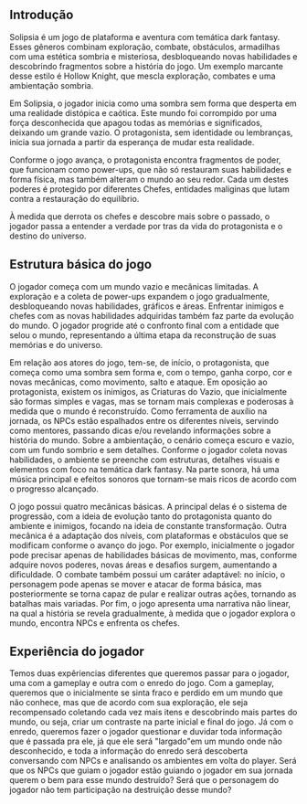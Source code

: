 ## Introdução
Solipsia é um jogo de plataforma e aventura com temática dark fantasy. Esses gêneros combinam exploração, combate, obstáculos, armadilhas com uma estética sombria e misteriosa, desbloqueando novas habilidades e descobrindo fragmentos sobre a história do jogo.
Um exemplo marcante desse estilo é Hollow Knight, que mescla exploração, combates e uma ambientação sombria.

Em Solipsia, o jogador inicia como uma sombra sem forma que desperta em uma realidade distópica e caótica. Este mundo foi corrompido por uma força desconhecida que apagou todas as memórias e significados, deixando um grande vazio. O protagonista, sem identidade ou lembranças, inicia sua jornada a partir da esperança de mudar esta realidade.

Conforme o jogo avança, o protagonista encontra fragmentos de poder, que funcionam como power-ups, que não só restauram suas habilidades e forma física, mas também alteram o mundo ao seu redor. Cada um destes poderes é protegido por diferentes Chefes, entidades maliginas que lutam contra a restauração do equilíbrio.

À medida que derrota os chefes e descobre mais sobre o passado, o jogador passa a entender a verdade por tras da vida do protagonista e o destino do universo.

## Estrutura básica do jogo

O jogador começa com um mundo vazio e mecânicas limitadas. A exploração e a coleta de power-ups expandem o jogo gradualmente, desbloqueando novas habilidades, gráficos e áreas. Enfrentar inimigos e chefes com as novas habilidades adquiridas também faz parte da evolução do mundo. O jogador progride até o confronto final com a entidade que selou o mundo, representando a última etapa da reconstrução de suas memórias e do universo.

Em relação aos atores do jogo, tem-se, de início, o protagonista, que começa como uma sombra sem forma e, com o tempo, ganha corpo, cor e novas mecânicas, como movimento, salto e ataque. Em oposição ao protagonista, existem os inimigos, as Criaturas do Vazio, que inicialmente são formas simples e vagas, mas se tornam mais complexas e poderosas à medida que o mundo é reconstruído. Como ferramenta de auxílio na jornada, os NPCs estão espalhados entre os diferentes níveis, servindo como mentores, passando dicas e/ou revelando informações sobre a história do mundo.
Sobre a ambientação, o cenário começa escuro e vazio, com um fundo sombrio e sem detalhes. Conforme o jogador coleta novas habilidades, o ambiente se preenche com estruturas, detalhes visuais e elementos com foco na temática dark fantasy. Na parte sonora, há uma música principal e efeitos sonoros que tornam-se mais ricos de acordo com o progresso alcançado.

O jogo possui quatro mecânicas básicas. A principal delas é o sistema de progressão, com a ideia de evolução tanto do protagonista quanto do ambiente e inimigos, focando na ideia de constante transformação. Outra mecânica é a adaptação dos níveis, com plataformas e obstáculos que se modificam conforme o avanço do jogo. Por exemplo, inicialmente o jogador pode precisar apenas de habilidades básicas de movimento, mas, conforme adquire novos poderes, novas áreas e desafios surgem, aumentando a dificuldade. O combate também possui um caráter adaptável: no início, o personagem pode apenas se mover e atacar de forma básica, mas posteriormente se torna capaz de pular e realizar outras ações, tornando as batalhas mais variadas. Por fim, o jogo apresenta uma narrativa não linear, na qual a história se revela gradualmente, à medida que o jogador explora o mundo, encontra NPCs e enfrenta os chefes.

## Experiência do jogador

Temos duas expêriencias diferentes que queremos passar para o jogador, uma com a
gameplay e outra com o enredo do jogo. Com a gameplay, queremos que o inicialmente se sinta
fraco e perdido em um mundo que não conhece, mas que de acordo com sua exploração, ele seja
recompensado coletando cada vez mais itens e descobrindo mais partes do mundo, ou seja, criar
um contraste na parte inicial e final do jogo.
Já com o enredo, queremos fazer o jogador questionar e duvidar toda informação que
é passada pra ele, já que ele será "largado"em um mundo onde não desconhecido, e toda a
informação do enredo será descoberta conversando com NPCs e analisando os ambientes em volta
do player. Será que os NPCs que guiam o jogador estão guiando o jogador em sua jornada querem
o bem para esse mundo destruído? Será que o personagem do jogador não tem participação na
destruição desse mundo?

    
